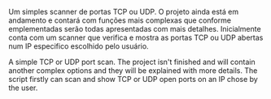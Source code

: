   Um simples scanner de portas TCP ou UDP. O projeto ainda está em andamento e contará com funções mais complexas que conforme emplementadas serão todas apresentadas com mais detalhes. Inicialmente conta com um scanner que verifica e mostra as portas TCP ou UDP abertas num IP especifico escolhido pelo usuário. 
  
  
  A simple TCP or UDP port scan. The project isn't finished and will contain another complex options and they will be explained with more details. The script firstly can scan and show TCP or UDP open ports on an IP chose by the user.
  
  

